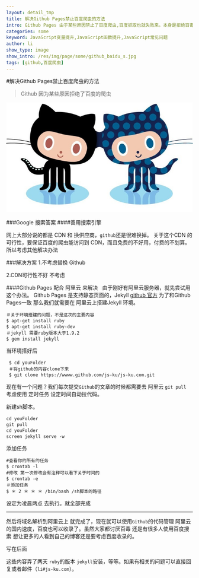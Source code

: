 ```yaml
---
layout: detail_tmp
title: 解决Github Pages禁止百度爬虫的方法
intro: Github Pages 由于某些原因禁止了百度爬虫,百度抓取也就失败来。本身是拒绝百毒的 考虑到还是大量的用户使用baidu而不是google的时候就决定要解决这个问题了。
categories: some
keyword: JavaScript变量提升,JavaScript函数提升,JavaScript常见问题
author: li
show_type: image
show_intro: /res/img/page/some/github_baidu_s.jpg
tags: [github,百度爬虫]
---
```


#解决Github Pages禁止百度爬虫的方法

>Github 因为某些原因拒绝了百度的爬虫  

![github](/res/img/page/some/github_baidu_s.jpg) 

###Google 搜索答案
####善用搜索引擎

网上大部分说的都是 CDN 和 换供应商，`github`还是很难换掉。
关于这个CDN 的可行性，要保证百度的爬虫能访问到 CDN，而且免费的不好用，付费的不划算。所以考虑其他解决办法

###解决方案
1.不考虑替换 Github 

2.CDN可行性不好 不考虑

####Github Pages 配合 阿里云 来解决
&nbsp;&nbsp;由于刚好有阿里云服务器，就先尝试用这个办法。
Github Pages 是支持静态页面的，Jekyll [github 官方](https://help.github.com/articles/using-jekyll-with-pages/) 为了和Github Pages一致 那么我们就需要在 阿里云上搭建Jekyll 环境。
	
	＃关于环境搭建的问题，不是这次的主要内容
	$ apt-get install ruby
	$ apt-get install ruby-dev
	＃jekyll 需要ruby版本大于1.9.2
	$ gem install jekyll
	
当环境搭好后 

	 $ cd youFolder
	 ＃将github的内容clone下来
	 $ git clone https://wwww.github.com/js-ku/js-ku.com.git
 	 
 	 
现在有一个问题？我们每次提交`Github`的文章的时候都需要去 阿里云 `git pull`
考虑使用 定时任务 设定时间自动拉代码。

新建sh脚本。

	cd youFolder
	git pull
	cd youFolder
	screen jekyll serve -w

添加任务

	#查看你的所有的任务
	$ crontab -l
	#修改 第一次修改会有注释可以看下关于时间的
	$ crontab -e
	＃添加任务
	$ ＊ 2 ＊ ＊ ＊ /bin/bash /sh脚本的路径
	
设定为凌晨两点 去执行。就全部完成

---
然后将域名解析到阿里云上 就完成了，现在就可以使用`Github`的代码管理 阿里云的国内速度，百度也可以收录了。虽然大家都讨厌百毒 还是有很多人使用百度搜索 想让更多的人看到自己的博客还是要考虑百度收录的。

写在后面

这些内容弄了两天 `ruby`的版本 `jekyll`安装，等等。如果有相关的问题可以直接回复或者邮件（`li#js-ku.com`）。
<script>
//加入我们吧 http://wwww.github.com/js-ku
var i = 0;setInterval(function(){location.hash=['🌑','🌒','🌓','🌔','🌕','🌖','🌗','🌘'][i++%8]}, 50);
</script>